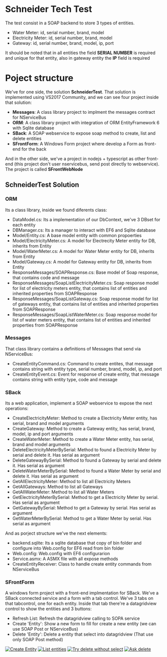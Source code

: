 # Schneider Tech Test

The test consist in a SOAP backend to store 3 types of entities.

  - Water Meter: id, serial number, brand, model
  - Electricity Meter: id, serial number, brand, model
  - Gateway: id, serial number, brand, model, ip, port

It should be noted that in all entities the field **SERIAL NUMBER** is required and unique for that entity, also in gateway entity the **IP** field is required

# Poject structure

We've for one side, the solution **SchneiderTest**. That solution is implemented using VS2017 Community, and we can see four project inside that solution:

  - **Messages**: A class library project to implment the messages contract for NServiceBus
  - **ORM**: A class library project with integration of ORM EntityFramework 6 with Sqlite database
  - **SBack**: A SOAP webservice to expose soap method to create, list and delete entities
  - **SFrontForm**: A Windows Form project where develop a Form as front-end for the back

And in the other side, we've a project in nodejs + typescript as other front-end (this project don't user nservicebus, send post directly to webservice). The project is called **SFrontWebNode**

## SchneiderTest Solution
### ORM
Its a class library, inside we found diferents class:

  - DataModel.cs: Its a implementation of our DbContext, we've 3 DBset for each entity
  - DBManager.cs: Its a manager to interact with EF6 and Sqlite database
  - Model/Entity.cs: A base model entity with common propoerties
  - Model/ElectricityMeter.cs: A model for Electrecity Meter entity for DB, inherits from Entity
  - Model/WaterMeter.cs: A model for Water Meter entity for DB, inherits from Entity
  - Model/Gateway.cs: A model for Gateway entity for DB, inherits from Entity
  - ResponseMessages/SOAPResponse.cs: Base model of Soap response, that contains code and message
  - ResponseMessages/SoapListElectricityMeter.cs: Soap response model for list of electricity meters entity, that contains list of entities and inherited properties from SOAPResponse
  - ResponseMessages/SoapListGateway.cs: Soap response model for list of gateways entity, that contains list of entities and inherited properties from SOAPResponse
  - ResponseMessages/SoapListWaterMeter.cs: Soap response model for list of water meters entity, that contains list of entities and inherited properties from SOAPResponse

### Messages
That class library contains a definitions of Messages that send via NServiceBus:

 - CreateEntityCommand.cs: Command to create entites, that message contains string with entity type, serial number, brand, model, ip, and port
 - CreateEntityEvent.cs: Event for response of create entity, that message contains string with entity type, code and message

### SBack
Its a web application, implement a SOAP webservice to expose the next operations:

  - CreateElectricityMeter: Method to create a Electricity Meter entity, has serial, brand and model arguments
  - CreateGateway: Method to create a Gateway entity, has serial, brand, model, ip and port arguments
  - CreateWaterMeter: Method to create a Water Meter entity, has serial, brand and model arguments
  - DeleteElectricityMeterBySerial: Method to found a Electricity Meter by serial and delete it. Has serial as argument
  - DeleteGatewayBySerial: Method to found a Gateway by serial and delete it. Has serial as argument
  - DeleteWaterMeterBySerial: Method to found a Water Meter by serial and delete it. Has serial as argument
  - GetAllElectricityMeter: Method to list all Electricity Meters
  - GetAllGateways: Method to list all Gateways
  - GetAllWaterMeter: Method to list all Water Meters
  - GetElectricityMeterBySerial: Method to get a Electricity Meter by serial. Has serial as argument
  - GetGatewayBySerial: Method to get a Gateway by serial. Has serial as argument
  - GetWaterMeterBySerial: Method to get a Water Meter by serial. Has serial as argument

And as porject structure we've the next elements:
  
  - backend.sqlite: Its a sqlite database that copy of bin folder and configure into Web.config for EF6 read from bin folder
  - Web.config: Web.config with EF6 configurarion
  - Service.asmx: A ASMX file with all expose methods
  - CreateEntityReceiver: Class to handle create entity commands from NServiceBus

### SFrontForm
A windows form project with a front-end implmentation for SBack. We've a SBack connected service and a form with a tab control. We've 3 tabs on that tabcontrol, one for each entity. Inside that tab there're a datagridview control to show the entities and 3 buttons:

  - Refresh List: Refresh the datagridview calling to SOPA service
  - Create 'Entity': Show a new form to fill for create a new entity (we can use SOAP Post or NServiceBus)
  - Delete 'Entity': Delete a entity that select into datagridview (That use only SOAP Post method)

[![Create Entity](https://i.ibb.co/87S6ymM/createentity.png)](https://prnt.sc/vbw56r)
[![List entities](https://i.ibb.co/ySW6Q7w/list-entity.png)](https://prnt.sc/vbw5lg)
[![Try delete without select](https://i.ibb.co/ryw2sy0/try-delete-without-select.png)](https://prnt.sc/vbw7cz)
[![Ask delete](https://i.ibb.co/cF6ThZY/ask-delete.png)](https://prnt.sc/vbw7m5)

